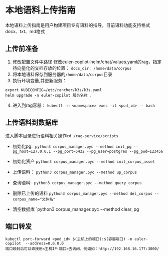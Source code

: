 # 本地语料上传指南
本地语料上传指南是用户构建项目专有语料的指导，目前语料功能支持格式docx、txt、md格式
## 上传前准备
1. 修改配置文件中路径
修改euler-copilot-helm/chat/values.yaml的rag，指定待向量化的文档存放的位置：
`docs_dir: /home/data/corpus`
2. 将本地语料保存到服务器的`/home/data/corpus`目录
3. 执行环境变量,并更新服务：
```
export KUBECONFIG=/etc/rancher/k3s/k3s.yaml
helm upgrade -n euler-copilot 服务名称 .
```
4. 进入到rag容器：
`kubectl -n <namespace> exec -it <pod_id> -- bash`

## 上传语料到数据库
进入脚本目录进行语料相关操作`cd /rag-service/scripts`
- 初始化pg: 
`python3 corpus_manager.pyc --method init_pg --pg_host=127.0.0.1 --pg_port=5432 --pg_user=postgres --pg_pwd=123456`

- 初始化资产
`python3 corpus_manager.pyc --method init_corpus_asset `

- 上传语料：
`python3 corpus_manager.pyc --method up_corpus`

- 查询语料: 
`python3 corpus_manager.pyc --method query_corpus`

- 删除已上传的语料
`python3 corpus_manager.pyc --method del_corpus --corpus_name="文件名"`

- 清空数据库
`python3 corpus_manager.pyc --method clear_pg

## 端口转发
```
kubectl port-forward <pod_id> $(主机上的端口):$(容器端口) -n euler-copilot  --address=0.0.0.0
端口映射后可以直接用<主机IP:端口>去访问，例如如：http://192.168.16.177:3000/
```